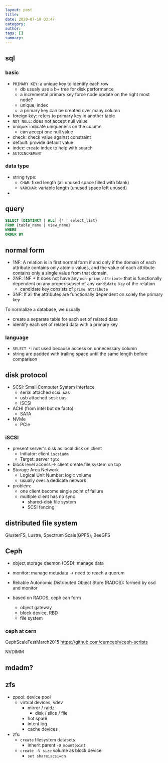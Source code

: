 ```yaml
---
layout: post
title: 
date: 2020-07-19 03:47
category: 
author: 
tags: []
summary: 
---
```


## sql

### basic

* `PRIMARY KEY`: a unique key to identify each row
  * db usualy use a b+ tree for disk performance
  * a incremental primary key force node update on the right most node?
  * unique, index
  * a primary key can be created over many column
* foreign key: refers to primary key in another table
* `NOT NULL`: does not accept null value
* unique: indicate uniqueness on the column
  * can accept one null value
* check: check value against constraint
* default: provide default value
* index: create index to help with search
* `AUTOINCREMENT`

### data type

* string type: 
  * `CHAR`: fixed length (all unused space filled with blank)
  * `VARCHAR`: variable length (unused space left unused)
* 

## query

```sql
SELECT [DISTINCT | ALL] {* | select_list}
FROM {table_name | view_name}
WHERE
ORDER BY
```

## normal form

* 1NF: A relation is in first normal form if and only if the domain of each attribute contains only atomic values, and the value of each attribute contains only a single value from that domain.
* 2NF: 1NF + It does not have any `non-prime attribute` that is functionally dependent on any proper subset of any `candidate key` of the relation
  * candidate key consists of `prime attribute`
* 3NF: If all the attributes are functionally dependent on solely the primary key

To normalize a database, we usually

* create a separate table for each set of related data
* identify each set of related data with a primary key

### language

* `SELECT *`: not used because access on unnecessary column
* string are padded with trailing space until the same length before comparison

## disk protocol

* SCSI: Small Computer System Interface
  * serial attached scsi: sas
  * usb attached scsi: uas
  * iSCSI
* ACHI (from intel but de facto)
  * SATA
* NVMe
  * PCIe

### iSCSI

* present server's disk as local disk on client
  * Initiator: client `iscsiadm`
  * Target: server `tgtd`
* block level access -> client create file system on top
* Storage Area Network
  * Logical Unit Number: logic volume
  * usually over a dedicate network
* problem:
  * one client become single point of failure
  * multiple client has no sync 
    * shared-disk file system
    * SCSI fencing

## distributed file system

GlusterFS, Lustre, Spectrum Scale(GPFS), BeeGFS

## Ceph

* object storage daemon (OSD): manage data
* monitor: manage metadata -> need to reach a quorum

* Reliable Autonomic Distributed Object Store (RADOS): formed by osd and monitor
* based on RADOS, ceph can form
  * object gateway
  * block device, RBD
  * file system

### ceph at cern

CephScaleTestMarch2015
https://github.com/cernceph/ceph-scripts

NVDIMM

## mdadm?

## zfs

* zpool: device pool
  * virtual devices, vdev
    * mirror / raidz
      * disk / slice / file
    * hot spare
    * intent log
    * cache devices
* zfs:
  * `create` filesystem datasets
    * inherit parent `-O mountpoint`
  * `create -V size` volume as block device
    * `set shareiscsi=on`
